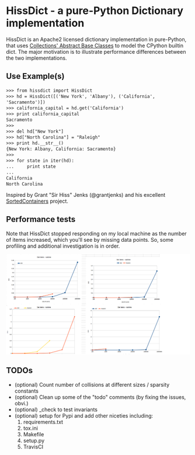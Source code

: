 HissDict - a pure-Python Dictionary implementation
==================================================
HissDict is an Apache2 licensed dictionary implementation in
pure-Python, that uses [Collections' Abstract Base Classes](https://docs.python.org/3/library/collections.abc.html)
to model the CPython builtin dict. The major motivation is to illustrate performance differences between the two implementations.

## Use Example(s)
```
>>> from hissdict import HissDict
>>> hd = HissDict([('New York', 'Albany'), ('California', 'Sacramento')])
>>> california_capital = hd.get('California')
>>> print california_capital
Sacramento
>>>
>>> del hd["New York"]
>>> hd["North Carolina"] = "Raleigh"
>>> print hd.__str__()
{New York: Albany, California: Sacramento}
>>>
>>> for state in iter(hd):
...     print state
...
California
North Carolina
```

Inspired by Grant "Sir Hiss" Jenks (@grantjenks) and his excellent [SortedContainers](http://www.grantjenks.com/docs/sortedcontainers/)
project.

## Performance tests
Note that HissDict stopped responding on my local machine as the number of items increased, which you'll see by missing data points. So, some profiling and additional investigation is in order. 

![performance testing charts](https://github.com/paulkarayan/hissdict/blob/master/perf_charts.png)

## TODOs
* (optional) Count number of collisions at different sizes / sparsity constants
* (optional) Clean up some of the "todo" comments (by fixing the issues, obvi.)
* (optional) _check to test invariants
* (optional) setup for Pypi and add other niceties including:
    1. requirements.txt
    2. tox.ini
    3. Makefile
    4. setup.py
    5. TravisCI

